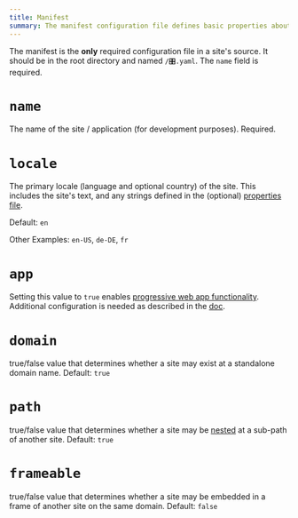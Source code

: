 ```yaml
---
title: Manifest
summary: The manifest configuration file defines basic properties about a site.
---
```


The manifest is the **only** required configuration file in a site's source.
It should be in the root directory and named `/🎛.yaml`.
The `name` field is required.

# `name`

The name of the site / application (for development purposes). Required.

# `locale`

The primary locale (language and optional country) of the site.
This includes the site's text, and any strings defined in the
(optional) [properties file](/🗄/Article/settings/properties.md).

Default: `en`

Other Examples: `en-US`, `de-DE`, `fr`

# `app`

Setting this value to `true` enables [progressive web app functionality](/🗄/Article/settings/app.md).
Additional configuration is needed as described in the [doc](/🗄/Article/settings/app.md).

# `domain`

true/false value that determines whether a site may exist at
a standalone domain name.  Default: `true`

# `path`

true/false value that determines whether a site may be 
[nested](/🗄/Article/settings/nested.md)
at a sub-path of another site.  Default: `true`

# `frameable`

true/false value that determines whether a site may be embedded in a frame
of another site on the same domain.  Default: `false`
